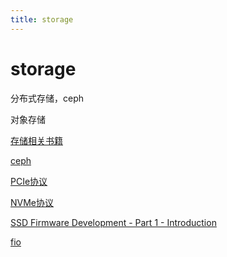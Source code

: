 ```yaml
---
title: storage
---
```


# storage

分布式存储，ceph

对象存储

[存储相关书籍](storage/存储相关书籍.md)

[ceph](storage/ceph.md)

[PCIe协议](storage/PCIe协议.md)

[NVMe协议](storage/NVMe协议.md)

[SSD Firmware Development - Part 1 - Introduction](https://medium.com/solid-state-drives-ideas-knowledge-and-development/lets-talk-introduction-19d218b2f3ac)

[fio](storage/fio.md)